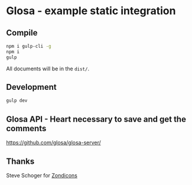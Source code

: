 # Glosa - example static integration

## Compile

``` sh
npm i gulp-cli -g
npm i
gulp
```

All documents will be in the `dist/`.

## Development

``` sh
gulp dev
```

## Glosa API - Heart necessary to save and get the comments

https://github.com/glosa/glosa-server/

## Thanks

Steve Schoger for [Zondicons](http://www.zondicons.com/)
